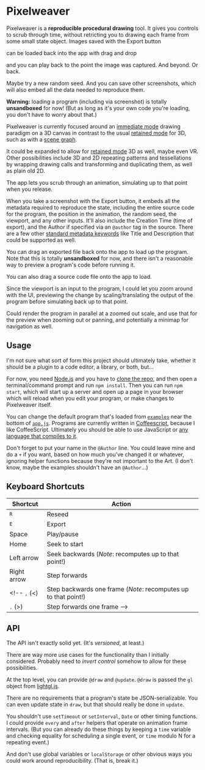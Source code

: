 
# Pixelweaver

Pixelweaver is a **reproducible procedural drawing** tool.
It gives you controls to scrub through time,
without retricting you to drawing each frame from some small state object.
Images saved with the Export button
<!-- embed all the data needed to reproduce the state at which they were captured -->
can be loaded back into the app with drag and drop
<!-- including source code, random seed, position in time and space, etc., -->
and you can play back to the point the image was captured.
And beyond. Or back.
<!-- (once zooming/panning implemented:) -->
<!-- *Zoom and enhance.* -->
<!-- Or *uncrop*. -->
Maybe try a new random seed.
And you can save other screenshots, which will also embed all the data needed to reproduce them.
<!-- (once supported:) -->
<!-- And then export the code and/or edit it in an editor or whatever? -->

<!-- (You can also save images that don't include any of that metadata by just right clicking on the canvas and saving it as an image. In chrome, at least...) -->

**Warning:** loading a program (including via screenshot) is totally **unsandboxed** for now!
(But as long as it's your own code you're loading, you don't have to worry about that.)

Pixelweaver is currently focused around an [immediate mode] drawing paradigm on a 3D canvas
in contrast to the usual [retained mode] for 3D, such as with a [scene graph].


It could be expanded to allow for [retained mode] 3D as well,
maybe even VR.
Other possibilities include 3D and 2D repeating patterns and tessellations
by wrapping drawing calls and transforming and duplicating them,
as well as plain old 2D.

The app lets you scrub through an animation,
simulating up to that point when you release.

When you take a screenshot with the Export button,
it embeds all the metadata required to reproduce the state,
including the entire source code for the program,
the position in the animation, the random seed, the viewport, and any other inputs.
It'll also include the Creation Time (time of export),
and the Author if specified via an `@author` tag in the source.
There are a few other [standard metadata keywords]
like Title and Description that could be supported as well.

<!-- You can drag and drop an exported image back into the app -->
<!-- to load up the program that generated the image. -->
You can drag an exported file back onto the app to load up the program.
Note that this is totally **unsandboxed** for now,
and there isn't a reasonable way to preview a program's code before running it.

You can also drag a source code file onto the app to load.

Since the viewport is an input to the program,
I could let you zoom around with the UI,
previewing the change by scaling/translating the output of the program
before simulating back up to that point.

Could render the program in parallel at a zoomed out scale,
and use that for the preview when zooming out or panning,
and potentially a minimap for navigation as well.

## Usage

I'm not sure what sort of form this project should ultimately take,
whether it should be a plugin to a code editor, a library, or both,
but...

For now, you need [Node.js] and you have to [clone the repo],
and then open a terminal/command prompt and run `npm install`.
Then you can run `npm start`, which will start up a server and open up a page in your browser
which will reload when you edit your program,
or make changes to Pixelweaver itself.

You can change the default program that's loaded from [`examples`](./examples) near the bottom of [`app.js`](./src/app.js).
Programs are currently written in [Coffeescript], because I like CoffeeScript.
Ultimately you should be able to use JavaScript or [any language that compiles to it][compile-to-JS langs].

Don't forget to put your name in the `@Author` line.
You could leave mine and do a `+` if you want,
based on how much you've changed it or whatever,
ignoring helper functions because they're not important to the Art.
(I don't know, maybe the examples shouldn't have an `@Author`...)


## Keyboard Shortcuts

**Shortcut**|**Action**
-----|-----
<kbd>R</kbd>|Reseed
<kbd>E</kbd>|Export
Space|Play/pause
Home|Seek to start
Left arrow|Seek backwards (*Note*: recomputes up to that point!)
Right arrow|Step forwards
<!-- <kbd>,</kbd> (<)|Step backwards one frame (*Note*: recomputes up to that point!)
<kbd>.</kbd> (>)|Step forwards one frame -->


## API

The API isn't exactly solid yet.
(It's *versioned*, at least.)

There are way more use cases for the functionality than I initially considered.
Probably need to *invert control* somehow to allow for these possibilities.
<!-- Like maybe this project should be more like a library
for including a scrubber and saving/loading state from screenshots,
but the rest is up to you?
I guess you'd have to have an API version indicator specific to your application.
And, idk, it seems like the end result should be an app,
but you'd naturally want so many things related to coding,
only tangentially related to the core idea of reproducibility,
that it doesn't make sense.
You'd want to able to use different languages (at least JS/CoffeeScript/TypeScript),
libraries (simplex noise and other algorithms, graphical frameworks),
and various features like infinite loop protection, and linking to and forking projects/fiddles.
It should be like a plugin.
-->

At the top level, you can provide `@draw` and `@update`.
`@draw` is passed the `gl` object from [lightgl.js].

There are no requirements that a program's state be JSON-serializable.
You can even update state in `draw`, but that should really be done in `update`.


You shouldn't use `setTimeout` or `setInterval`,
`Date` or other timing functions.
I could provide `every` and `after` helpers
that operate on animation frame intervals.
(But you can already do these things by keeping a `time` variable
and checking equality for scheduling a single event,
or `time` modulo N for a repeating event.)

And don't use global variables or `localStorage` or other obvious ways you could work around reproducibility.
(That is, break it.)


[immediate mode]: https://en.wikipedia.org/wiki/Immediate_mode_(computer_graphics)
[retained mode]: https://en.wikipedia.org/wiki/Retained_mode
[scene graph]: https://en.wikipedia.org/wiki/Scene_graph
[lightgl.js]: https://github.com/evanw/lightgl.js/
[standard metadata keywords]: https://www.w3.org/TR/PNG-Chunks.html#C.Summary-of-standard-chunks
[Node.js]: https://nodejs.org/
[Coffeescript]: http://coffeescript.org/
[compile-to-JS langs]: https://github.com/jashkenas/coffeescript/wiki/list-of-languages-that-compile-to-js
[clone the repo]: https://help.github.com/articles/cloning-a-repository/
